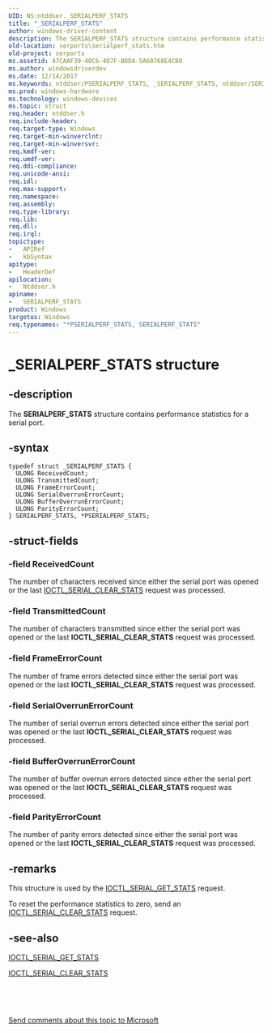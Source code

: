 ```yaml
---
UID: NS:ntddser._SERIALPERF_STATS
title: "_SERIALPERF_STATS"
author: windows-driver-content
description: The SERIALPERF_STATS structure contains performance statistics for a serial port.
old-location: serports\serialperf_stats.htm
old-project: serports
ms.assetid: 47CAAF39-40C6-4D7F-B8DA-5A60768E4CB0
ms.author: windowsdriverdev
ms.date: 12/14/2017
ms.keywords: ntddser/PSERIALPERF_STATS, _SERIALPERF_STATS, ntddser/SERIALPERF_STATS, SERIALPERF_STATS, *PSERIALPERF_STATS, PSERIALPERF_STATS, PSERIALPERF_STATS structure pointer [Serial Ports], serports.serialperf_stats, SERIALPERF_STATS structure [Serial Ports]
ms.prod: windows-hardware
ms.technology: windows-devices
ms.topic: struct
req.header: ntddser.h
req.include-header: 
req.target-type: Windows
req.target-min-winverclnt: 
req.target-min-winversvr: 
req.kmdf-ver: 
req.umdf-ver: 
req.ddi-compliance: 
req.unicode-ansi: 
req.idl: 
req.max-support: 
req.namespace: 
req.assembly: 
req.type-library: 
req.lib: 
req.dll: 
req.irql: 
topictype:
-	APIRef
-	kbSyntax
apitype:
-	HeaderDef
apilocation:
-	Ntddser.h
apiname:
-	SERIALPERF_STATS
product: Windows
targetos: Windows
req.typenames: "*PSERIALPERF_STATS, SERIALPERF_STATS"
---
```


# _SERIALPERF_STATS structure


## -description


The <b>SERIALPERF_STATS</b> structure contains performance statistics for a serial port.


## -syntax


````
typedef struct _SERIALPERF_STATS {
  ULONG ReceivedCount;
  ULONG TransmittedCount;
  ULONG FrameErrorCount;
  ULONG SerialOverrunErrorCount;
  ULONG BufferOverrunErrorCount;
  ULONG ParityErrorCount;
} SERIALPERF_STATS, *PSERIALPERF_STATS;
````


## -struct-fields




### -field ReceivedCount

The number of characters received since either the serial port was opened or the last <a href="..\ntddser\ni-ntddser-ioctl_serial_clear_stats.md">IOCTL_SERIAL_CLEAR_STATS</a> request was processed.


### -field TransmittedCount

The number of characters transmitted since either the serial port was opened or the last <b>IOCTL_SERIAL_CLEAR_STATS</b> request was processed.


### -field FrameErrorCount

The number of frame errors detected since either the serial port was opened or the last <b>IOCTL_SERIAL_CLEAR_STATS</b> request was processed.


### -field SerialOverrunErrorCount

The number of serial overrun errors detected since either the serial port was opened or the last <b>IOCTL_SERIAL_CLEAR_STATS</b> request was processed.


### -field BufferOverrunErrorCount

The number of buffer overrun errors detected since either the serial port was opened or the last <b>IOCTL_SERIAL_CLEAR_STATS</b> request was processed.


### -field ParityErrorCount

The number of parity errors detected since either the serial port was opened or the last <b>IOCTL_SERIAL_CLEAR_STATS</b> request was processed.


## -remarks


This structure is used by the <a href="..\ntddser\ni-ntddser-ioctl_serial_get_stats.md">IOCTL_SERIAL_GET_STATS</a> request.

To reset the performance statistics to zero, send an <a href="..\ntddser\ni-ntddser-ioctl_serial_clear_stats.md">IOCTL_SERIAL_CLEAR_STATS</a> request.



## -see-also

<a href="..\ntddser\ni-ntddser-ioctl_serial_get_stats.md">IOCTL_SERIAL_GET_STATS</a>

<a href="..\ntddser\ni-ntddser-ioctl_serial_clear_stats.md">IOCTL_SERIAL_CLEAR_STATS</a>

 

 

<a href="mailto:wsddocfb@microsoft.com?subject=Documentation%20feedback [serports\serports]:%20SERIALPERF_STATS structure%20 RELEASE:%20(12/14/2017)&amp;body=%0A%0APRIVACY STATEMENT%0A%0AWe use your feedback to improve the documentation. We don't use your email address for any other purpose, and we'll remove your email address from our system after the issue that you're reporting is fixed. While we're working to fix this issue, we might send you an email message to ask for more info. Later, we might also send you an email message to let you know that we've addressed your feedback.%0A%0AFor more info about Microsoft's privacy policy, see http://privacy.microsoft.com/en-us/default.aspx." title="Send comments about this topic to Microsoft">Send comments about this topic to Microsoft</a>

